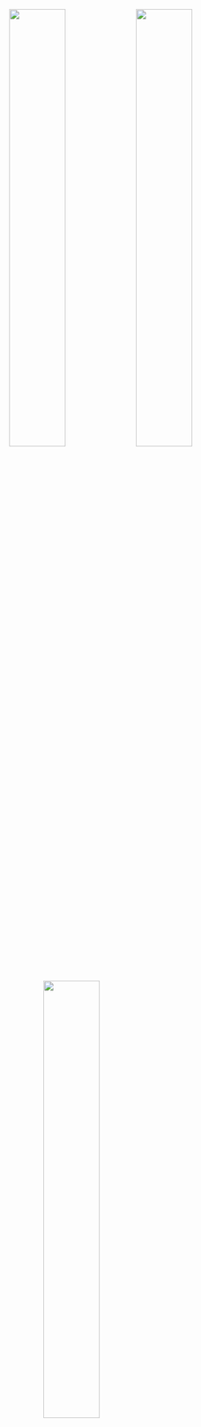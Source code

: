 <div width="100%" align="center" >
  <a href="https://github.com/prvn-codes/laststandbot" align="left">
    <img align="left" width="45%" src="https://github-readme-stats.vercel.app/api/pin/?username=prvn-codes&repo=laststandbot&title_color=ef4444&text_color=ffffff&icon_color=ef4444&bg_color=22272e&hide_border=true&locale=en" / padding: 8px 12px;>
  </a>
  <a href="https://github.com/prvn-codes/login2022bot" align="left">
    <img align="left" width="45%" src="https://github-readme-stats.vercel.app/api/pin/?username=prvn-codes&repo=login2022bot&title_color=ef4444&text_color=ffffff&icon_color=ef4444&bg_color=22272e&hide_border=true&locale=en" / padding: 8px 12px;>
  </a>
</div>
<br /><br /><br /><br /><br /><br /><br/><br/>
<div>
  <a href="https://github.com/prvn-codes/maadasaamy" align="center">
    <img align="left" width="45%" src="https://github-readme-stats.vercel.app/api/pin/?username=prvn-codes&repo=maadasaamy&title_color=ef4444&text_color=ffffff&icon_color=ef4444&bg_color=22272e&hide_border=true&locale=en" / padding: 8px 12px;>
  </a>
</div>
